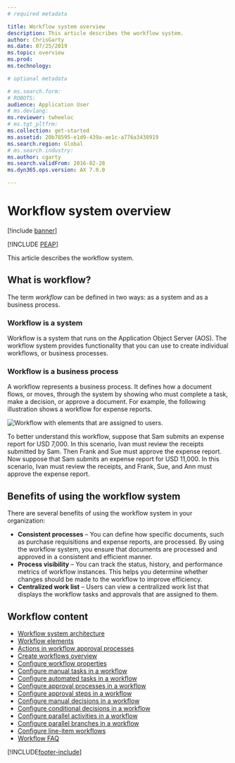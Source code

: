 ```yaml
---
# required metadata

title: Workflow system overview
description: This article describes the workflow system.
author: ChrisGarty
ms.date: 07/25/2019
ms.topic: overview
ms.prod: 
ms.technology: 

# optional metadata

# ms.search.form: 
# ROBOTS: 
audience: Application User
# ms.devlang: 
ms.reviewer: twheeloc
# ms.tgt_pltfrm: 
ms.collection: get-started
ms.assetid: 20b78595-e1d9-439a-ae1c-a776a3438919
ms.search.region: Global
# ms.search.industry: 
ms.author: cgarty
ms.search.validFrom: 2016-02-28
ms.dyn365.ops.version: AX 7.0.0

---
```


# Workflow system overview

[!include [banner](../includes/banner.md)]


[!INCLUDE [PEAP](../../../includes/peap-3.md)]

This article describes the workflow system.

## What is workflow?

The term *workflow* can be defined in two ways: as a system and as a business process.

### Workflow is a system

Workflow is a system that runs on the Application Object Server (AOS). The workflow system provides functionality that you can use to create individual workflows, or business processes.

### Workflow is a business process

A workflow represents a business process. It defines how a document flows, or moves, through the system by showing who must complete a task, make a decision, or approve a document. For example, the following illustration shows a workflow for expense reports.

![Workflow with elements that are assigned to users.](./media/workflow_user.gif)

To better understand this workflow, suppose that Sam submits an expense report for USD 7,000. In this scenario, Ivan must review the receipts submitted by Sam. Then Frank and Sue must approve the expense report. Now suppose that Sam submits an expense report for USD 11,000. In this scenario, Ivan must review the receipts, and Frank, Sue, and Ann must approve the expense report.

## Benefits of using the workflow system

There are several benefits of using the workflow system in your organization:

- **Consistent processes** – You can define how specific documents, such as purchase requisitions and expense reports, are processed. By using the workflow system, you ensure that documents are processed and approved in a consistent and efficient manner.
- **Process visibility** – You can track the status, history, and performance metrics of workflow instances. This helps you determine whether changes should be made to the workflow to improve efficiency.
- **Centralized work list** – Users can view a centralized work list that displays the workflow tasks and approvals that are assigned to them.


## Workflow content

+ [Workflow system architecture](workflow-system-architecture.md)
+ [Workflow elements](workflow-elements.md)
+ [Actions in workflow approval processes](workflow-actions.md)
+ [Create workflows overview](create-workflow.md)
+ [Configure workflow properties](configure-workflow-properties.md)
+ [Configure manual tasks in a workflow](configure-manual-task-workflow.md)
+ [Configure automated tasks in a workflow](configure-automated-task-workflow.md)
+ [Configure approval processes in a workflow](configure-approval-process-workflow.md)
+ [Configure approval steps in a workflow](configure-approval-step-workflow.md)
+ [Configure manual decisions in a workflow](configure-manual-decision-workflow.md)
+ [Configure conditional decisions in a workflow](configure-conditional-decision-workflow.md)
+ [Configure parallel activities in a workflow](configure-parallel-activity-workflow.md)
+ [Configure parallel branches in a workflow](configure-parallel-branch-workflow.md)
+ [Configure line-item workflows](configure-line-item-workflow.md)
+ [Workflow FAQ](workflow-FAQ.md)


[!INCLUDE[footer-include](../../../includes/footer-banner.md)]
